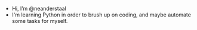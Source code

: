 - Hi, I’m @neanderstaal
- I'm learning Python in order to brush up on coding, and maybe automate some tasks for myself.

<!---
neanderstaal/neanderstaal is a ✨ special ✨ repository because its `README.md` (this file) appears on your GitHub profile.
You can click the Preview link to take a look at your changes.
--->
